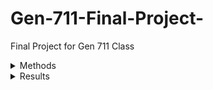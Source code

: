 # Gen-711-Final-Project-
Final Project for Gen 711 Class 

<details>
<summary>Methods</summary>

<details>
  <summary>Read Quality</summary>
- Fastqc was run on the samples to summarize read quality and base assessment in HTML format<br />
- The html files were transferred using Powershell and the several figures were observed <br />
</details>

<details>
  <summary>Trimming</summary>
  - Trimmomatic was run on the samples to trim off low quality reads and adapters<br />
  - Fastqc was run on the trimmed data to assess read quality <br />
</details>

  <details>
    <summary>Genome Assembly</summary>
      - Genome was put together with SPAdes using the forward, reverse, and unpaired reads <br />
  </details>

<details>
  <summary>Genome Assesment</summary>
  - QUAST was used to assess how well the genome was put together <br />
  - BUSCO was used to determine how complete the genome is using highly conserved genes (OrthoDB) <br />
</details>

<details>
  <summary>Genome Annotation</summary>
  - PROKKA 
</details>
      
</details>




<details>
  <summary>Results</summary>

<details>
  <summary>Fastqc</summary>

<details>
  <summary>Caylin Fastqc untrimmed</summary>

![plot](images/Caylin%20R1-1.png)
R1

![plot](images/Caylin%20R2-1.png)
R2

</details>

<details>
  <summary>Graham Fastqc untrimmed</summary>

![plot](images/Graham%20R1-1.png)
R1

![plot](images/Graham%20R2-1.png)
R2

</details>

<details>
  <summary>Ethan Fastqc untrimmed</summary>

![plot](images/Ethan%20R1-1.png)
R1

![plot](images/Ethan%20R2-1.png)
R2

</details>

<details>
  <summary>Caylin Fastqc trimmed</summary>

![plot](images/Caylin%20R1-2.png)
R1

![plot](images/Caylin%20R2-2.png)
R2

</details>

<details>
  <summary>Graham Fastqc trimmed</summary>

![plot](images/Graham%20R1-2.png)
R1

![plot](images/Graham%20R2-2.png)
R2

</details>

<details>
  <summary>Ethan Fastqc trimmed</summary>

![plot](images/Ethan%20R1-2.png)
R1

![plot](images/Ethan%20R2-2.png)
R2

</details>

</details>

<details>
  <summary>Quast</summary>

  <details>
    <summary>Caylin</summary>

  ![plot](images/Caylin%20Quast-1.png)
    before

  ![plot](images/Caylin%20Quast-2.png)
    after
  </details>

  <details>
    <summary>Graham</summary>

  ![plot](images/Graham%20Quast-1.png)
    before

  ![plot](images/Graham%20Quast-2.png)
    after
  </details>

  <details>
    <summary>Ethan</summary>

  ![plot](images/Ethan%20Quast.png)
    before

  ![plot](images/Ethan%20Quast-2.png)
    after
  </details>
</details>
  
</details>
